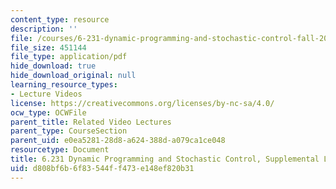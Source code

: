 ```yaml
---
content_type: resource
description: ''
file: /courses/6-231-dynamic-programming-and-stochastic-control-fall-2015/d808bf6b6f83544ff473e148ef820b31_MIT6_231F15_lec5.pdf
file_size: 451144
file_type: application/pdf
hide_download: true
hide_download_original: null
learning_resource_types:
- Lecture Videos
license: https://creativecommons.org/licenses/by-nc-sa/4.0/
ocw_type: OCWFile
parent_title: Related Video Lectures
parent_type: CourseSection
parent_uid: e0ea5281-28d8-a624-388d-a079ca1ce048
resourcetype: Document
title: 6.231 Dynamic Programming and Stochastic Control, Supplemental Lecture 5
uid: d808bf6b-6f83-544f-f473-e148ef820b31
---
```

